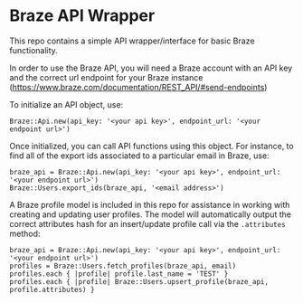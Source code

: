 Braze API Wrapper
======================

This repo contains a simple API wrapper/interface for basic Braze functionality.

In order to use the Braze API, you will need a Braze account with an API key and
the correct url endpoint for your Braze instance (https://www.braze.com/documentation/REST_API/#send-endpoints)

To initialize an API object, use:

```
Braze::Api.new(api_key: '<your api key>', endpoint_url: '<your endpoint url>')
```

Once initialized, you can call API functions using this object. For instance, to
find all of the export ids associated to a particular email in Braze, use:

```
braze_api = Braze::Api.new(api_key: '<your api key>', endpoint_url: '<your endpoint url>')
Braze::Users.export_ids(braze_api, '<email address>')
```

A Braze profile model is included in this repo for assistance in working with creating
and updating user profiles. The model will automatically output the correct attributes
hash for an insert/update profile call via the `.attributes` method:

```
braze_api = Braze::Api.new(api_key: '<your api key>', endpoint_url: '<your endpoint url>')
profiles = Braze::Users.fetch_profiles(braze_api, email)
profiles.each { |profile| profile.last_name = 'TEST' }
profiles.each { |profile| Braze::Users.upsert_profile(braze_api, profile.attributes) }
```
